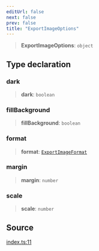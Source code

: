 ```yaml
---
editUrl: false
next: false
prev: false
title: "ExportImageOptions"
---
```


> **ExportImageOptions**: `object`

## Type declaration

### dark

> **dark**: `boolean`

### fillBackground

> **fillBackground**: `boolean`

### format

> **format**: [`ExportImageFormat`](/api-export/type-aliases/exportimageformat/)

### margin

> **margin**: `number`

### scale

> **scale**: `number`

## Source

[index.ts:11](https://github.com/dgmjs/dgmjs/blob/main/packages/export/src/index.ts#L11)
